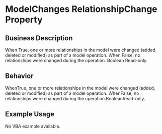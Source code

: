 # ModelChanges RelationshipChange Property

## Business Description
When True, one or more relationships in the model were changed (added, deleted or modified) as part of a model operation. When False, no relationships were changed during the operation. Boolean Read-only.

## Behavior
WhenTrue, one or more relationships in the model were changed (added, deleted or modified) as part of a model operation. WhenFalse, no relationships were changed during the operation.BooleanRead-only.

## Example Usage
No VBA example available.